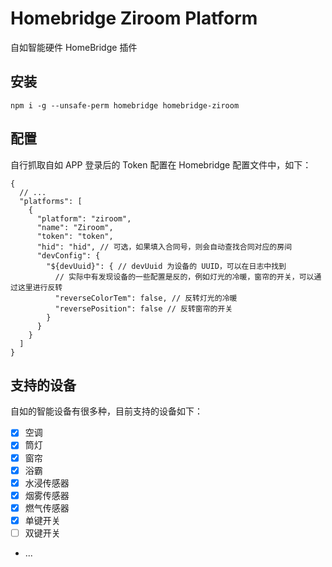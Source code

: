 # Homebridge Ziroom Platform

自如智能硬件 HomeBridge 插件

## 安装

```shell
npm i -g --unsafe-perm homebridge homebridge-ziroom
```

## 配置

自行抓取自如 APP 登录后的 Token 配置在 Homebridge 配置文件中，如下：

```jsonc
{
  // ...
  "platforms": [
    {
      "platform": "ziroom",
      "name": "Ziroom",
      "token": "token",
      "hid": "hid", // 可选，如果填入合同号，则会自动查找合同对应的房间
      "devConfig": {
        "${devUuid}": { // devUuid 为设备的 UUID，可以在日志中找到
          // 实际中有发现设备的一些配置是反的，例如灯光的冷暖，窗帘的开关，可以通过这里进行反转
          "reverseColorTem": false, // 反转灯光的冷暖
          "reversePosition": false // 反转窗帘的开关
        }
      }
    }
  ]
}
```

## 支持的设备

自如的智能设备有很多种，目前支持的设备如下：

- [x] 空调
- [x] 筒灯
- [x] 窗帘
- [x] 浴霸
- [x] 水浸传感器
- [x] 烟雾传感器
- [x] 燃气传感器
- [x] 单键开关
- [ ] 双键开关
- ...